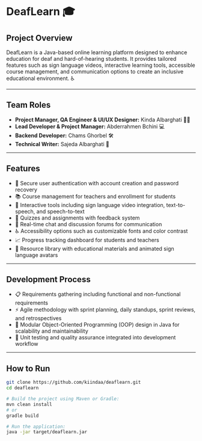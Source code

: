 # DeafLearn 🎓

## Project Overview  
DeafLearn is a Java-based online learning platform designed to enhance education for deaf and hard-of-hearing students. It provides tailored features such as sign language videos, interactive learning tools, accessible course management, and communication options to create an inclusive educational environment. ♿️

---

## Team Roles  
- **Project Manager, QA Engineer & UI/UX Designer:** Kinda Albarghati 👩‍💼  
- **Lead Developer & Project Manager:** Abderrahmen Bchini 💻  
- **Backend Developer:** Chams Ghorbel 🛠️  
- **Technical Writer:** Sajeda Albarghati 📝  

---

## Features  
- 🔐 Secure user authentication with account creation and password recovery  
- 📚 Course management for teachers and enrollment for students  
- 🎥 Interactive tools including sign language video integration, text-to-speech, and speech-to-text  
- 📝 Quizzes and assignments with feedback system  
- 💬 Real-time chat and discussion forums for communication  
- ♿️ Accessibility options such as customizable fonts and color contrast  
- 📈 Progress tracking dashboard for students and teachers  
- 📂 Resource library with educational materials and animated sign language avatars  

---

## Development Process  
- 📋 Requirements gathering including functional and non-functional requirements  
- ⚡ Agile methodology with sprint planning, daily standups, sprint reviews, and retrospectives  
- 🧱 Modular Object-Oriented Programming (OOP) design in Java for scalability and maintainability  
- 🧪 Unit testing and quality assurance integrated into development workflow  

---

## How to Run  
```bash
git clone https://github.com/kiindaa/deaflearn.git
cd deaflearn

# Build the project using Maven or Gradle:
mvn clean install
# or
gradle build

# Run the application:
java -jar target/deaflearn.jar
